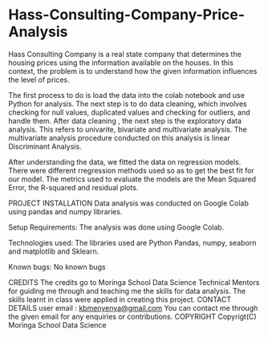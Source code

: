 # Hass-Consulting-Company-Price-Analysis


Hass Consulting Company is a real state company that determines the housing prices using the information available on the houses. In this context, the problem is to understand how the given information influences the level of prices. 

The first process to do is load the data into the colab notebook and use Python for analysis.
The next step is to do data cleaning, which involves checking for null values, duplicated values and checking for outliers, and handle them. After data cleaning , the next step is the exploratory data analysis. This refers to univarite, bivariate and multivariate analysis. The multivariate analysis procedure conducted on this analysis is linear Discriminant Analysis. 

After understanding the data, we fitted the data on regression models. There were different rregression methods used so as to get the best fit for our model. 
The metrics used to evaluate the models are the Mean Squared Error, the R-squared and residual plots. 

PROJECT INSTALLATION Data analysis was conducted on Google Colab using pandas and numpy libraries.


Setup Requirements: The analysis was done using Google Colab.

Technologies used: The libraries used are Python Pandas, numpy, seaborn and matplotlib and Sklearn.

Known bugs: No known bugs

CREDITS The credits go to Moringa School Data Science Technical Mentors for guiding me through and teaching me the skills for data analysis. The skills learnt in class were applied in creating this project. CONTACT DETAILS user email : kbmenyenya@gmail.com You can contact me through the given email for any enquiries or contributions. COPYRIGHT Copyrigt(C) Moringa School Data Science
